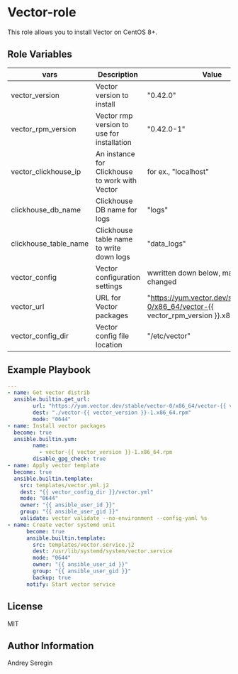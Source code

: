 Vector-role
=========

This role allows you to install Vector on CentOS 8+.

Role Variables
--------------

| vars | Description | Value | Location |
|------|------------|---|---|
| vector_version | Vector version to install | "0.42.0" | defaults/main.yml |
| vector_rpm_version | Vector rmp version to use for installation | "0.42.0-1" | defaults/main.yml |
| vector_clickhouse_ip | An instance for Clickhouse to work with Vector | for ex., "localhost" | defaults/main.yml |
| clickhouse_db_name | Clickhouse DB name for logs | "logs"  | defaults/main.yml |
| clickhouse_table_name | Clickhouse table name to write down logs | "data_logs" | defaults/main.yml |
| vector_config | Vector configuration settings | wwritten down below, may be changed | default/main.yml |
| vector_url | URL for Vector packages | "https://yum.vector.dev/stable/vector-0/x86_64/vector-{{ vector_rpm_version }}.x86_64.rpm" | vars/main.yml |
| vector_config_dir | Vector config file location | "/etc/vector" | vars/main.yml |

Example Playbook
----------------

```yml
---
- name: Get vector distrib
  ansible.builtin.get_url:
        url: "https://yum.vector.dev/stable/vector-0/x86_64/vector-{{ vector_rpm_version }}.x86_64.rpm"
        dest: "./vector-{{ vector_version }}-1.x86_64.rpm"
        mode: "0644"
- name: Install vector packages
  become: true
  ansible.builtin.yum:
        name:
          - vector-{{ vector_version }}-1.x86_64.rpm
        disable_gpg_check: true
- name: Apply vector template
  become: true
  ansible.builtin.template:
    src: templates/vector.yml.j2
    dest: "{{ vector_config_dir }}/vector.yml"
    mode: "0644"
    owner: "{{ ansible_user_id }}"
    group: "{{ ansible_user_gid }}"
    validate: vector validate --no-environment --config-yaml %s
- name: Create vector systemd unit
      become: true
      ansible.builtin.template:
        src: templates/vector.service.j2
        dest: /usr/lib/systemd/system/vector.service
        mode: "0644"
        owner: "{{ ansible_user_id }}"
        group: "{{ ansible_user_gid }}"
        backup: true
      notify: Start vector service

```

License
-------

MIT

Author Information
------------------

Andrey Seregin
